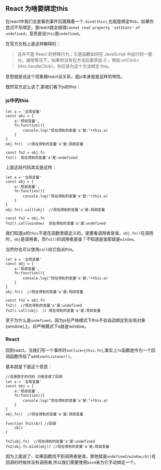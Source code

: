## React 为啥要绑定this

在react中我们总是看到事件后面跟着一个`.bind(this)`,也就是绑定this，如果你尝试不写绑定，那react就会报错`Cannot read property 'setState' of undefined`，意思是说`this`是`undefined`。

在官方文档上是这样解释的：
> 这并不是 React 的特殊行为；它是函数如何在 JavaScript 中运行的一部分。通常情况下，如果你没有在方法后面添加 () ，例如 onClick={this.handleClick}，你应该为这个方法绑定 this。   

意思就是说这个现象跟react没关系，是js本身就是这样的特性。

既然官方这么说了,那我们看下js的this：

### js中的this
```
let a = '全局变量'
const obj = {
	a:'局部变量',
	fn:function(){
		console.log("现在得到的变量'a'是:"+this.a)
	}
}
obj.fn()  //现在得到的变量'a'是:局部变量

const fn2 = obj.fn
fn2()  现在得到的变量'a'是:undefined
```

上面这段代码其实是这样：
```
let a = '全局变量'
const obj = {
	a:'局部变量',
	fn:function(){
		console.log("现在得到的变量'a'是:"+this.a)
	}
}
obj.fn().call(obj)  //现在得到的变量'a'是:局部变量

const fn2 = obj.fn
fn2().call(window)  现在得到的变量'a'是:undefined
```

我们知道js的`this`不是在函数里面定义的，是要看调用者是谁，`obj.fn()`在调用时，`obj`是调用者。而`fn2()`的调用者是谁？不知道是谁那就是`window`。

当然你也可以使用`call`给它指派this。
```
let a = '全局变量'
const obj = {
	a:'局部变量',
	fn:function(){
		console.log("现在得到的变量'a'是:"+this.a)
	}
}
obj.fn()  //现在得到的变量'a'是:局部变量

const fn2 = obj.fn
fn2()  //现在得到的变量'a'是:undefined
fn2().call(obj)  // 现在得到的变量'a'是:局部变量
```

至于为什么是`undefined`，因为js在严格模式下this不会自动绑定到全局对象(window)上。非严格模式下a就是window。

### React
回到react。当我们写一个事件时`onClick={this.fn}`,事实上`fn`函数是作为一个回调函数传给了`addEventListener()`。

基本就是下面这个意思：
```
//还是刚才的代码 只是变成了回调
let a = '全局变量'
const obj = {
	a:'局部变量',
	fn:function(){
		console.log("现在得到的变量'a'是:"+this.a)
	}
}
obj.fn()  //现在得到的变量'a'是:局部变量

function fn2(cb){ //回调
    cb()
}

fn2(obj.fn)  //现在得到的变量'a'是:undefined
fn2(obj.fn.bind(obj)) //现在得到的变量'a'是:局部变量

```

因为上面说了，如果函数找不到调用者是谁，那他就是`undefined/window`,`cb()`在回调的时候并没有调用者,所以我们需要使用`bind`来为它手动绑定一个。


